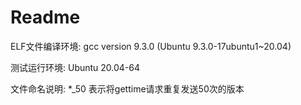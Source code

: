 # Readme

ELF文件编译环境:
gcc version 9.3.0 (Ubuntu 9.3.0-17ubuntu1~20.04)

测试运行环境:
Ubuntu 20.04-64

文件命名说明:
*_50 表示将gettime请求重复发送50次的版本
